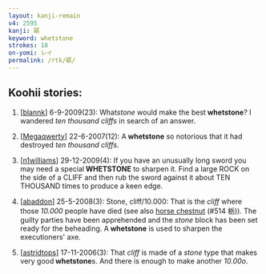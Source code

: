 ```yaml
---
layout: kanji-remain
v4: 2595
kanji: 砺
keyword: whetstone
strokes: 10
on-yomi: レイ
permalink: /rtk/砺/
---
```


## Koohii stories: 

1) [<a href="http://kanji.koohii.com/profile/blannk">blannk</a>] 6-9-2009(23): What<em>stone</em> would make the best<strong> whetstone</strong>? I wandered <em>ten thousand cliffs</em> in search of an answer.

2) [<a href="http://kanji.koohii.com/profile/Megaqwerty">Megaqwerty</a>] 22-6-2007(12): A<strong> whetstone</strong> so notorious that it had destroyed <em>ten thousand cliffs</em>.

3) [<a href="http://kanji.koohii.com/profile/n1williams">n1williams</a>] 29-12-2009(4): If you have an unusually long sword you may need a special<strong> WHETSTONE</strong> to sharpen it. Find a large ROCK on the side of a CLIFF and then rub the sword against it about TEN THOUSAND times to produce a keen edge.

4) [<a href="http://kanji.koohii.com/profile/abaddon">abaddon</a>] 25-5-2008(3): Stone, cliff/10.000: That is the <em>cliff</em> where those <em>10.000</em> people have died (see also <a href="../v4/514.html">horse chestnut</a> (#514 栃)). The guilty parties have been apprehended and the <em>stone</em> block has been set ready for the beheading. A<strong> whetstone</strong> is used to sharpen the executioners&#039; axe.

5) [<a href="http://kanji.koohii.com/profile/astridtops">astridtops</a>] 17-11-2006(3): That <em>cliff</em> is made of a <em>stone</em> type that makes very good<strong> whetstone</strong>s. And there is enough to make another <em>10.00o</em>.

